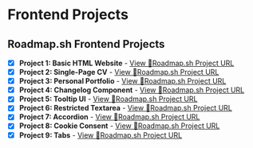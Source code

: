# Frontend Projects

## Roadmap.sh Frontend Projects

- [x] **Project 1: Basic HTML Website** - [View 👀](/basic-html-website/README.md)[Roadmap.sh Project URL](https://roadmap.sh/projects/basic-html-website)
- [x] **Project 2: Single-Page CV** - [View 👀](/single-page-cv/README.md)[Roadmap.sh Project URL](https://roadmap.sh/projects/single-page-cv)
- [x] **Project 3: Personal Portfolio** - [View 👀](/personal-portfolio/README.md)[Roadmap.sh Project URL](https://roadmap.sh/projects/portfolio-website)
- [x] **Project 4: Changelog Component** - [View 👀](/changelog-component/README.md)[Roadmap.sh Project URL](https://roadmap.sh/projects/changelog-component)
- [x] **Project 5: Tooltip UI** - [View 👀](/tooltip-ui/README.md)[Roadmap.sh Project URL](https://roadmap.sh/projects/tooltip-ui)
- [x] **Project 6: Restricted Textarea** - [View 👀](/restricted-textarea/README.md)[Roadmap.sh Project URL](https://roadmap.sh/projects/restricted-textarea)
- [x] **Project 7: Accordion** - [View 👀](/accordion/README.md)[Roadmap.sh Project URL](https://roadmap.sh/projects/accordion)
- [x] **Project 8: Cookie Consent** - [View 👀](/cookie-consent/README.md)[Roadmap.sh Project URL](https://roadmap.sh/projects/cookie-consent)
- [x] **Project 9: Tabs** - [View 👀](/simple-tabs/README.md)[Roadmap.sh Project URL](https://roadmap.sh/projects/simple-tabs)